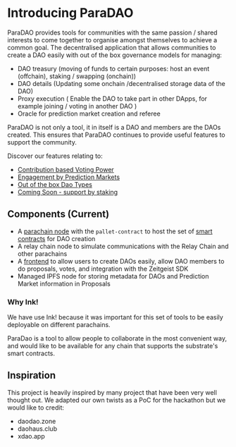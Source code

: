 # Introducing ParaDAO

ParaDAO provides tools for communities with the same passion / shared interests to come together to organise amongst themselves to achieve a common goal.
The decentralised application that allows communities to create a DAO easily with out of the box governance models for managing:

- DAO treasury (moving of funds to certain purposes: host an event (offchain), staking / swapping (onchain))
- DAO details (Updating some onchain /decentralised storage data of the DAO)
- Proxy execution ( Enable the DAO to take part in other DApps, for example joining / voting in
  another DAO )
- Oracle for prediction market creation and referee

ParaDAO is not only a tool, it in itself is a DAO and members are the DAOs created.
This ensures that ParaDAO continues to provide useful features to support the community.

Discover our features relating to:

- [Contribution based Voting Power](./voting_power.md)
- [Engagement by Prediction Markets](./prediction_market.md)
- [Out of the box Dao Types](./dao_type.md)
- [Coming Soon - support by staking](./support_with_staking.md)

## Components (Current)

- A [parachain node] with the `pallet-contract` to host the set of [smart contracts] for DAO creation
- A relay chain node to simulate communications with the Relay Chain and other parachains
- A [frontend] to allow users to create DAOs easily, allow DAO members to do proposals, votes, and integration with the Zeitgeist SDK
- Managed IPFS node for storing metadata for DAOs and Prediction Market information in Proposals

[parachain node]: https://github.com/paradaochain/chain
[smart contracts]: https://github.com/paradaochain/chain/tree/main/contracts
[frontend]: https://github.com/paradaochain/paradao-ui

### Why Ink!

We have use Ink! because it was important for this set of tools to be easily deployable on different
parachains.

ParaDao is a tool to allow people to collaborate in the most convenient way,
and would like to be available for any chain that supports the substrate's smart contracts.

## Inspiration

This project is heavily inspired by many project that have been very well thought out.
We adapted our own twists as a PoC for the hackathon but we would like to credit:

- daodao.zone
- daohaus.club
- xdao.app
